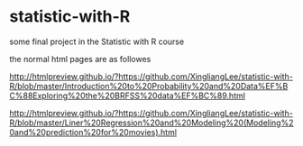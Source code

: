 # statistic-with-R
some final project in the Statistic with R course

the normal html pages are as followes

http://htmlpreview.github.io/?https://github.com/XingliangLee/statistic-with-R/blob/master/Introduction%20to%20Probability%20and%20Data%EF%BC%88Exploring%20the%20BRFSS%20data%EF%BC%89.html

http://htmlpreview.github.io/?https://github.com/XingliangLee/statistic-with-R/blob/master/Liner%20Regression%20and%20Modeling%20(Modeling%20and%20prediction%20for%20movies).html


